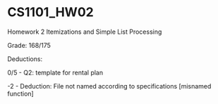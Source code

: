 # CS1101_HW02

Homework 2 Itemizations and Simple List Processing

Grade: 168/175

Deductions:

0/5 - Q2: template for rental plan

-2 - Deduction: File not named according to specifications [misnamed function]
